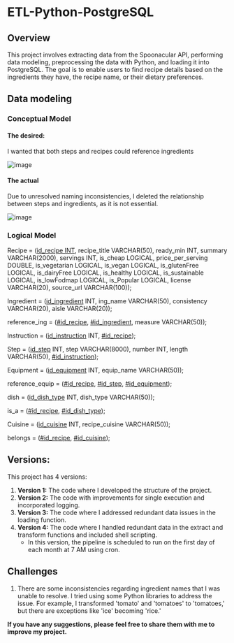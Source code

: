 # ETL-Python-PostgreSQL

## Overview 

This project involves extracting data from the Spoonacular API, performing data modeling, preprocessing the data with Python, and loading it into PostgreSQL. The goal is to enable users to find recipe details based on the ingredients they have, the recipe name, or their dietary preferences.

## Data modeling

### Conceptual Model
#### The desired:

I wanted that both steps and recipes could reference ingredients

![image](https://github.com/Maryem6/ETL-Python-PostgreSQL/assets/96294018/2a7c0cca-97db-4761-a90a-efb4ab6b4e32)

#### The actual

Due to unresolved naming inconsistencies, I deleted the relationship between steps and ingredients, as it is not essential.

![image](https://github.com/Maryem6/ETL-Python-PostgreSQL/assets/96294018/3ee8d293-e16d-46cc-bf05-469e15f2c0ee)

### Logical Model

Recipe = (<ins>id_recipe INT</ins>, recipe_title VARCHAR(50), ready_min INT, summary VARCHAR(2000), servings INT, is_cheap LOGICAL, price_per_serving DOUBLE, is_vegetarian LOGICAL, is_vegan LOGICAL, is_glutenFree LOGICAL, is_dairyFree LOGICAL, is_healthy LOGICAL, is_sustainable LOGICAL, is_lowFodmap LOGICAL, is_Popular LOGICAL, license VARCHAR(20), source_url VARCHAR(100));

Ingredient = (<ins>id_ingredient</ins> INT, ing_name VARCHAR(50), consistency VARCHAR(20), aisle VARCHAR(20));

reference_ing = (<ins>#id_recipe</ins>, <ins>#id_ingredient</ins>, measure VARCHAR(50));

Instruction = (<ins>id_instruction</ins> INT, <ins>#id_recipe</ins>);

Step = (<ins>id_step</ins> INT, step VARCHAR(8000), number INT, length VARCHAR(50), <ins>#id_instruction</ins>);

Equipment = (<ins>id_equipment</ins> INT, equip_name VARCHAR(50));

reference_equip = (<ins>#id_recipe</ins>, <ins>#id_step</ins>, <ins>#id_equipment</ins>);

dish = (<ins>id_dish_type</ins> INT, dish_type VARCHAR(50));

is_a = (<ins>#id_recipe</ins>, <ins>#id_dish_type</ins>);

Cuisine = (<ins>id_cuisine</ins> INT, recipe_cuisine VARCHAR(50));

belongs = (<ins>#id_recipe</ins>, <ins>#id_cuisine</ins>);


## Versions:
 This project has 4 versions:
 1. **Version 1:** The code where I developed the structure of the project.
 2. **Version 2:** The code with improvements for single execution and incorporated logging.
 3. **Version 3:** The code where I addressed redundant data issues in the loading function.
 4. **Version 4:** The code where I handled redundant data in the extract and transform functions and included shell scripting.
    - In this version, the pipeline is scheduled to run on the first day of each month at 7 AM using cron.
   
## Challenges

1. There are some inconsistencies regarding ingredient names that I was unable to resolve. I tried using some Python libraries to address the issue. For example, I transformed 'tomato' and 'tomatoes' to 'tomatoes,' but there are exceptions like 'ice' becoming 'rice.'
  
**If you have any suggestions, please feel free to share them with me to improve my project.**
